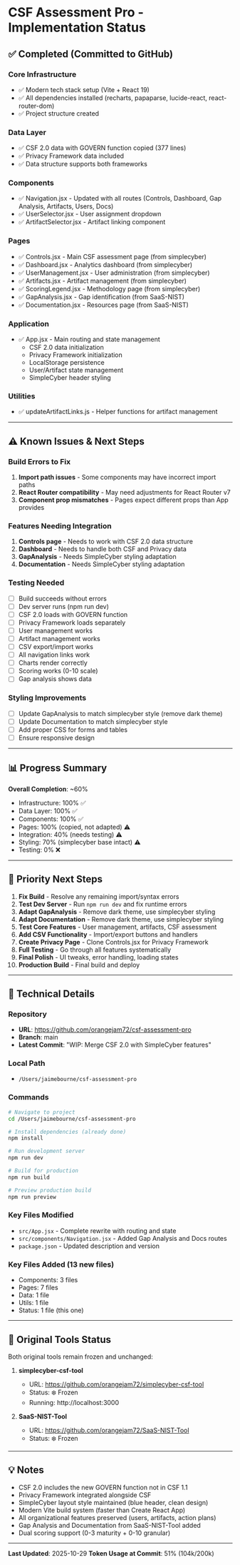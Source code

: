 # CSF Assessment Pro - Implementation Status

## ✅ Completed (Committed to GitHub)

### Core Infrastructure
- ✅ Modern tech stack setup (Vite + React 19)
- ✅ All dependencies installed (recharts, papaparse, lucide-react, react-router-dom)
- ✅ Project structure created

### Data Layer
- ✅ CSF 2.0 data with GOVERN function copied (377 lines)
- ✅ Privacy Framework data included
- ✅ Data structure supports both frameworks

### Components
- ✅ Navigation.jsx - Updated with all routes (Controls, Dashboard, Gap Analysis, Artifacts, Users, Docs)
- ✅ UserSelector.jsx - User assignment dropdown
- ✅ ArtifactSelector.jsx - Artifact linking component

### Pages
- ✅ Controls.jsx - Main CSF assessment page (from simplecyber)
- ✅ Dashboard.jsx - Analytics dashboard (from simplecyber)
- ✅ UserManagement.jsx - User administration (from simplecyber)
- ✅ Artifacts.jsx - Artifact management (from simplecyber)
- ✅ ScoringLegend.jsx - Methodology page (from simplecyber)
- ✅ GapAnalysis.jsx - Gap identification (from SaaS-NIST)
- ✅ Documentation.jsx - Resources page (from SaaS-NIST)

### Application
- ✅ App.jsx - Main routing and state management
  - CSF 2.0 data initialization
  - Privacy Framework initialization
  - LocalStorage persistence
  - User/Artifact state management
  - SimpleCyber header styling

### Utilities
- ✅ updateArtifactLinks.js - Helper functions for artifact management

---

## ⚠️ Known Issues & Next Steps

### Build Errors to Fix
1. **Import path issues** - Some components may have incorrect import paths
2. **React Router compatibility** - May need adjustments for React Router v7
3. **Component prop mismatches** - Pages expect different props than App provides

### Features Needing Integration
1. **Controls page** - Needs to work with CSF 2.0 data structure
2. **Dashboard** - Needs to handle both CSF and Privacy data
3. **GapAnalysis** - Needs SimpleCyber styling adaptation
4. **Documentation** - Needs SimpleCyber styling adaptation

### Testing Needed
- [ ] Build succeeds without errors
- [ ] Dev server runs (npm run dev)
- [ ] CSF 2.0 loads with GOVERN function
- [ ] Privacy Framework loads separately
- [ ] User management works
- [ ] Artifact management works
- [ ] CSV export/import works
- [ ] All navigation links work
- [ ] Charts render correctly
- [ ] Scoring works (0-10 scale)
- [ ] Gap analysis shows data

### Styling Improvements
- [ ] Update GapAnalysis to match simplecyber style (remove dark theme)
- [ ] Update Documentation to match simplecyber style
- [ ] Add proper CSS for forms and tables
- [ ] Ensure responsive design

---

## 📊 Progress Summary

**Overall Completion**: ~60%

- Infrastructure: 100% ✅
- Data Layer: 100% ✅
- Components: 100% ✅
- Pages: 100% (copied, not adapted) ⚠️
- Integration: 40% (needs testing) ⚠️
- Styling: 70% (simplecyber base intact) ⚠️
- Testing: 0% ❌

---

## 🎯 Priority Next Steps

1. **Fix Build** - Resolve any remaining import/syntax errors
2. **Test Dev Server** - Run `npm run dev` and fix runtime errors
3. **Adapt GapAnalysis** - Remove dark theme, use simplecyber styling
4. **Adapt Documentation** - Remove dark theme, use simplecyber styling
5. **Test Core Features** - User management, artifacts, CSF assessment
6. **Add CSV Functionality** - Import/export buttons and handlers
7. **Create Privacy Page** - Clone Controls.jsx for Privacy Framework
8. **Full Testing** - Go through all features systematically
9. **Final Polish** - UI tweaks, error handling, loading states
10. **Production Build** - Final build and deploy

---

## 📝 Technical Details

### Repository
- **URL**: https://github.com/orangejam72/csf-assessment-pro
- **Branch**: main
- **Latest Commit**: "WIP: Merge CSF 2.0 with SimpleCyber features"

### Local Path
- `/Users/jaimebourne/csf-assessment-pro`

### Commands
```bash
# Navigate to project
cd /Users/jaimebourne/csf-assessment-pro

# Install dependencies (already done)
npm install

# Run development server
npm run dev

# Build for production
npm run build

# Preview production build
npm run preview
```

### Key Files Modified
- `src/App.jsx` - Complete rewrite with routing and state
- `src/components/Navigation.jsx` - Added Gap Analysis and Docs routes
- `package.json` - Updated description and version

### Key Files Added (13 new files)
- Components: 3 files
- Pages: 7 files
- Data: 1 file
- Utils: 1 file
- Status: 1 file (this one)

---

## 🔄 Original Tools Status

Both original tools remain frozen and unchanged:

1. **simplecyber-csf-tool**
   - URL: https://github.com/orangejam72/simplecyber-csf-tool
   - Status: ❄️ Frozen
   - Running: http://localhost:3000

2. **SaaS-NIST-Tool**
   - URL: https://github.com/orangejam72/SaaS-NIST-Tool
   - Status: ❄️ Frozen

---

## 💡 Notes

- CSF 2.0 includes the new GOVERN function not in CSF 1.1
- Privacy Framework integrated alongside CSF
- SimpleCyber layout style maintained (blue header, clean design)
- Modern Vite build system (faster than Create React App)
- All organizational features preserved (users, artifacts, action plans)
- Gap Analysis and Documentation from SaaS-NIST-Tool added
- Dual scoring support (0-3 maturity + 0-10 granular)

---

**Last Updated**: 2025-10-29
**Token Usage at Commit**: 51% (104k/200k)
